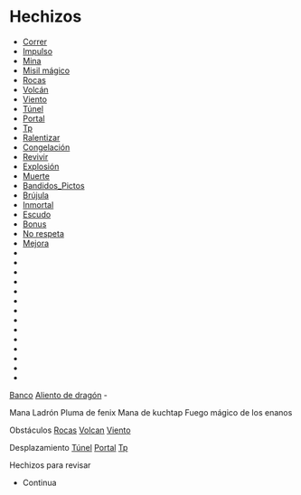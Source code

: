 # Hechizos

- [Correr](Hechizos/Correr)
- [Impulso](Hechizos/Impulso)
- [Mina](Hechizos/Mina)
- [Misil mágico](Hechizos/Misil_magico)
- [Rocas](Hechizos/Rocas.md)
- [Volcán](Hechizos/Volcan.md)
- [Viento](Hechizos/Viento.md)
- [Túnel](Hechizos/Tunel.md)
- [Portal](Hechizos/Portal.md)
- [Tp](Hechizos/Tp.md)
- [Ralentizar](Hechizos/Ralentizar.md)
- [Congelación](Hechizos/Congelacion.md)
- [Revivir](Revivir.md)
- [Explosión](Hechizos/Explosión.md)
- [Muerte](Hechizos/Muerte.md)
- [Bandidos_Pictos](Hechizos/Bandidos_Pictos.md)
- [Brújula](Hechizos/Brujula.md)
- [Inmortal](Hechizos/Inmortal.md)
- [Escudo](Hechizos/Escudo.md)
- [Bonus](Hechizos/Bonus.md)
- [No respeta](Hechizos/No_respeta.md)
- [Mejora](Hechizos/Mejora.md)
- 
- 
- 
- 
-  
- 
- 
- 
- 
- 
- 
- 
- 
- 

[Banco](Hechizos/Banco)
[Aliento de dragón](Hechizos/Aliento_de_dragon.md) -

Mana 
Ladrón
Pluma de fenix
Mana de kuchtap
Fuego mágico de los enanos


Obstáculos
[Rocas](Hechizos/Rocas.md)
[Volcan](Hechizos/Volcan.md)
[Viento](Hechizos/Viento.md)


Desplazamiento
[Túnel](Hechizos/Tunel.md)
[Portal](Hechizos/Portal.md)
[Tp](Hechizos/Tp.md)





Hechizos para revisar 
- Continua 


<!--
Para que sirven lo hechizos?

Los hechizos sirven para que el juego sea menos predecible, mas caótico. De esa forma, el juego es mas divertido por que la estrategia se forma en función de los hechizos que al estar disponibles para todos, hay prisa por activarlo antes que el resto.

Siempre puedes hacer los tuyos propios y ponerlos en GitHub para toda la comunidad.
-->
